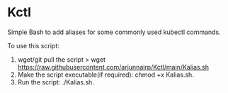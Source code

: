 # Kctl

Simple Bash to add aliases for some commonly used kubectl commands.

To use this script:
1. wget/git pull the script > wget https://raw.githubusercontent.com/arjunnairp/Kctl/main/Kalias.sh
2. Make the script executable(if required): chmod +x Kalias.sh.
3. Run the script: ./Kalias.sh.